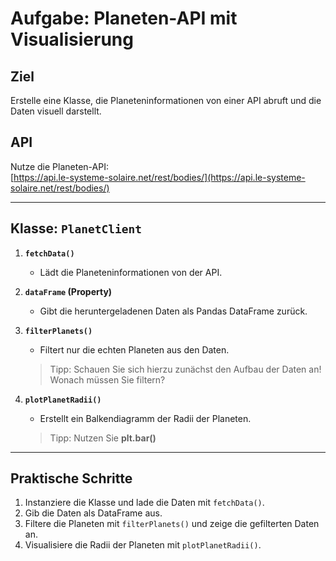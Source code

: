 
# **Aufgabe: Planeten-API mit Visualisierung**

## **Ziel**  
Erstelle eine Klasse, die Planeteninformationen von einer API abruft und die Daten visuell darstellt.

## **API**  
Nutze die Planeten-API:  
[https://api.le-systeme-solaire.net/rest/bodies/](https://api.le-systeme-solaire.net/rest/bodies/)




---

## **Klasse: `PlanetClient`**

1. **`fetchData()`**  
   - Lädt die Planeteninformationen von der API.  

2. **`dataFrame` (Property)**  
   - Gibt die heruntergeladenen Daten als Pandas DataFrame zurück.  

3. **`filterPlanets()`**  
   - Filtert nur die echten Planeten aus den Daten.
   >Tipp: Schauen Sie sich hierzu zunächst den Aufbau der Daten an! Wonach müssen Sie filtern?

4. **`plotPlanetRadii()`**  
   - Erstellt ein Balkendiagramm der Radii der Planeten. 
   >Tipp: Nutzen Sie **plt.bar()**

---

## **Praktische Schritte**

1. Instanziere die Klasse und lade die Daten mit `fetchData()`.  
2. Gib die Daten als DataFrame aus.  
3. Filtere die Planeten mit `filterPlanets()` und zeige die gefilterten Daten an.  
4. Visualisiere die Radii der Planeten mit `plotPlanetRadii()`.